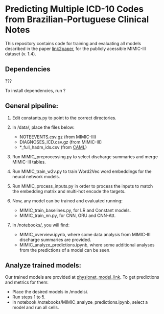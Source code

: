 
# Predicting Multiple ICD-10 Codes from Brazilian-Portuguese Clinical Notes


This repository contains code for training and evaluating all models described in the paper [link2paper](url), for the publicly acessible MIMIC-III dataset (v. 1.4).


## Dependencies

???

To install dependencies, run ?


## General pipeline:


1. Edit constants.py to point to the correct directories.

2. In /data/, place the files below:
	- NOTEEVENTS.csv.gz (from MIMIC-III)
	- DIAGNOSES_ICD.csv.gz (from MIMIC-III)
	- *_full_hadm_ids.csv (from [CAML](https://github.com/jamesmullenbach/caml-mimic))
	
3. Run MIMIC_preprocessing.py to select discharge summaries and merge MIMIC-III tables.

4. Run MIMIC_train_w2v.py to train Word2Vec word embeddings for the neural network models.

5. Run MIMIC_process_inputs.py in order to process the inputs to match the embedding matrix and multi-hot encode the targets.

6. Now, any model can be trained and evaluated running:
	- MIMIC_train_baselines.py, for LR and Constant models.
	- MIMIC_train_nn.py, for CNN, GRU and CNN-Att.

7. In /notebooks/, you will find:
	- MIMIC_overview.ipynb, where some data analysis from MIMIC-III discharge summaries are provided.
	- MIMIC_analyze_predictions.ipynb, where some additional analyses from the predictions of a model can be seen.


## Analyze trained models:

Our trained models are provided at [physionet_model_link](url). To get predictions and metrics for them:

- Place the desired models in /models/.
- Run steps 1 to 5. 
- In notebook /notebooks/MIMIC_analyze_predictions.ipynb, select a model and run all cells.

